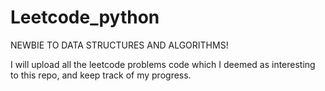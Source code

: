 # Leetcode_python

NEWBIE TO DATA STRUCTURES AND ALGORITHMS!

I will upload all the leetcode problems code which I deemed as interesting to this repo, and keep track of my progress.

